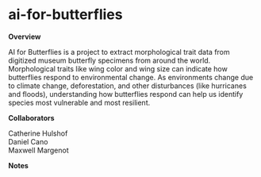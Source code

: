 # ai-for-butterflies


**Overview**

AI for Butterflies is a project to extract morphological trait data from digitized museum butterfly specimens from around the world. Morphological traits like wing color and wing size can indicate how butterflies respond to environmental change. As environments change due to climate change, deforestation, and other disturbances (like hurricanes and floods), understanding how butterflies respond can help us identify species most vulnerable and most resilient. 


**Collaborators**

Catherine Hulshof   
Daniel Cano   
Maxwell Margenot  

**Notes**

